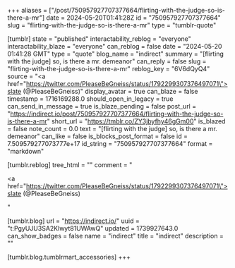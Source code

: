 +++
aliases = ["/post/750957927707377664/flirting-with-the-judge-so-is-there-a-mr"]
date = 2024-05-20T01:41:28Z
id = "750957927707377664"
slug = "flirting-with-the-judge-so-is-there-a-mr"
type = "tumblr-quote"

[tumblr]
state = "published"
interactability_reblog = "everyone"
interactability_blaze = "everyone"
can_reblog = false
date = "2024-05-20 01:41:28 GMT"
type = "quote"
blog_name = "indirect"
summary = "[flirting with the judge] so, is there a mr. demeanor"
can_reply = false
slug = "flirting-with-the-judge-so-is-there-a-mr"
reblog_key = "6V6dQyQ4"
source = "<a href=\"https://twitter.com/PleaseBeGneiss/status/1792299307376497071\">slate (@PleaseBeGneiss)</a>"
display_avatar = true
can_blaze = false
timestamp = 1716169288.0
should_open_in_legacy = true
can_send_in_message = true
is_blaze_pending = false
post_url = "https://indirect.io/post/750957927707377664/flirting-with-the-judge-so-is-there-a-mr"
short_url = "https://tmblr.co/ZY3jbyfhy46gGm00"
is_blazed = false
note_count = 0.0
text = "[flirting with the judge] so, is there a mr. demeanor"
can_like = false
is_blocks_post_format = false
id = 7.509579277073777e+17
id_string = "750957927707377664"
format = "markdown"

[tumblr.reblog]
tree_html = ""
comment = "<p><a href=\"https://twitter.com/PleaseBeGneiss/status/1792299307376497071\">slate (@PleaseBeGneiss)</a></p>"

[tumblr.blog]
url = "https://indirect.io/"
uuid = "t:PgyUJU3SA2Klwyt81UWAwQ"
updated = 1739927643.0
can_show_badges = false
name = "indirect"
title = "indirect"
description = ""

[tumblr.blog.tumblrmart_accessories]
+++
